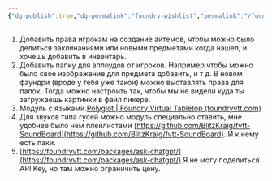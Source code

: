 ```yaml
---
{"dg-publish":true,"dg-permalink":"foundry-wishlist","permalink":"/foundry-wishlist/"}
---
```


1. Добавить права игрокам на создание айтемов, чтобы можно было делиться заклинаниями или новыми предметами когда нашел, и хочешь добавить в инвентарь. 
2. Добавить папку для аплоудов от игроков. Например чтобы можно было свое изображение для предмета добавить, и т д. В новом фаундри (вроде у тебя уже такой) можно выставлять права для папок. Тогда можно настроить так, чтобы мы не видели куда ты загружаешь картинки в файл пикере.
3. Модуль с языками.[Polyglot | Foundry Virtual Tabletop (foundryvtt.com)](https://foundryvtt.com/packages/polyglot/)
4. Для звуков типа гусей можно модуль специально ставить, мне удобнее было чем плейлистами [https://github.com/BlitzKraig/fvtt-SoundBoard](https://github.com/BlitzKraig/fvtt-SoundBoard). И к нему есть паки. 
5. [https://foundryvtt.com/packages/ask-chatgpt/](https://foundryvtt.com/packages/ask-chatgpt/) Я не могу поделиться API Key, но там можно ограничить цену.

